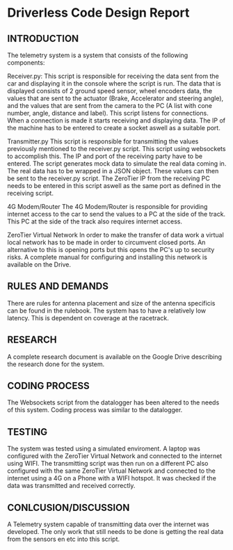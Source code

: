 # Driverless Code Design Report

## INTRODUCTION
The telemetry system is a system that consists of the following components:

Receiver.py:
This script is responsible for receiving the data sent from the car and displaying it in the console where the script is run.
The data that is displayed consists of 2 ground speed sensor, wheel encoders data, the values that are sent to the actuator (Brake, Accelerator and steering angle), and the values that are sent from the camera to the PC (A list with cone number, angle, distance and label).
This script listens for connections. When a connection is made it starts receiving and displaying data. The IP of the machine has to be entered to create a socket aswell as a suitable port.

Transmitter.py
This script is responsible for transmitting the values previously mentioned to the receiver.py script. This script using websockets to accomplish this. The IP and port of the receiving party have to be entered. The script generates mock data to simulate the real data coming in. The real data has to be wrapped in a JSON object. These values can then be sent to the receiver.py script. The ZeroTier IP from the receiving PC needs to be entered in this script aswell as the same port as defined in the receiving script.

4G Modem/Router
The 4G Modem/Router is responsible for providing internet access to the car to send the values to a PC at the side of the track. This PC at the side of the track also requires internet access.

ZeroTier Virtual Network
In order to make the transfer of data work a virtual local network has to be made in order to circumvent closed ports. An alternative to this is opening ports but this opens the PC's up to security risks. A complete manual for configuring and installing this network is available on the Drive.

## RULES AND DEMANDS
There are rules for antenna placement and size of the antenna specificis can be found in the rulebook.
The system has to have a relatively low latency. This is dependent on coverage at the racetrack.

## RESEARCH
A complete research document is available on the Google Drive describing the research done for the system.

## CODING PROCESS
The Websockets script from the datalogger has been altered to the needs of this system. Coding process was similar to the datalogger.

## TESTING
The system was tested using a simulated enviroment. A laptop was configured with the ZeroTier Virtual Network and connected to the internet using WIFI. The transmitting script was then run on a different PC also configured with the same ZeroTier Virtual Network and connected to the internet using a 4G on a Phone with a WIFI hotspot.
It was checked if the data was transmitted and received correctly. 

## CONLCUSION/DISCUSSION
A Telemetry system capable of transmitting data over the internet was developed.
The only work that still needs to be done is getting the real data from the sensors en etc into this script.
